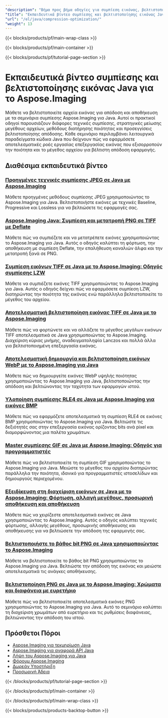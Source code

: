 ```yaml
---
"description": "Βήμα προς βήμα οδηγίες για συμπίεση εικόνας, βελτιστοποίηση μεγέθους αρχείου και βελτίωση απόδοσης με το Aspose.Imaging για Java."
"title": "Εκπαιδευτικά βίντεο συμπίεσης και βελτιστοποίησης εικόνας Java για το Aspose.Imaging"
"url": "/el/java/compression-optimization/"
"weight": 13
---
```


{{< blocks/products/pf/main-wrap-class >}}

{{< blocks/products/pf/main-container >}}

{{< blocks/products/pf/tutorial-page-section >}}
# Εκπαιδευτικά βίντεο συμπίεσης και βελτιστοποίησης εικόνας Java για το Aspose.Imaging

Μάθετε να βελτιστοποιείτε αρχεία εικόνας για απόδοση και αποθήκευση με τα σεμινάρια συμπίεσης Aspose.Imaging για Java. Αυτοί οι πρακτικοί οδηγοί παρουσιάζουν διάφορες τεχνικές συμπίεσης, στρατηγικές μείωσης μεγέθους αρχείων, μεθόδους διατήρησης ποιότητας και προσεγγίσεις βελτιστοποίησης απόδοσης. Κάθε σεμινάριο περιλαμβάνει λειτουργικά παραδείγματα κώδικα Java που δείχνουν πώς να εφαρμόσετε αποτελεσματικές ροές εργασίας επεξεργασίας εικόνας που εξισορροπούν την ποιότητα και το μέγεθος αρχείου για βέλτιστη απόδοση εφαρμογής.

## Διαθέσιμα εκπαιδευτικά βίντεο

### [Προηγμένες τεχνικές συμπίεσης JPEG σε Java με Aspose.Imaging](./advanced-jpeg-compression-java-aspose-imaging/)
Μάθετε προηγμένες μεθόδους συμπίεσης JPEG χρησιμοποιώντας το Aspose.Imaging για Java. Βελτιστοποιήστε εικόνες με τεχνικές Baseline, Progressive και Lossless για να βελτιώσετε τις εφαρμογές σας.

### [Aspose.Imaging Java: Συμπίεση και μετατροπή PNG σε TIFF με Deflate](./master-image-compression-conversion-aspose-imaging-java/)
Μάθετε πώς να συμπιέζετε και να μετατρέπετε εικόνες χρησιμοποιώντας το Aspose.Imaging για Java. Αυτός ο οδηγός καλύπτει τη φόρτωση, την αποθήκευση με συμπίεση Deflate, την επαλήθευση καναλιών άλφα και την μετατροπή ξανά σε PNG.

### [Συμπίεση εικόνων TIFF σε Java με το Aspose.Imaging: Οδηγός συμπίεσης LZW](./compress-tiff-images-aspose-imaging-java/)
Μάθετε να συμπιέζετε εικόνες TIFF χρησιμοποιώντας το Aspose.Imaging για Java. Αυτός ο οδηγός δείχνει πώς να εφαρμόσετε συμπίεση LZW, διατηρώντας την ποιότητα της εικόνας ενώ παράλληλα βελτιστοποιείτε το μέγεθος του αρχείου.

### [Αποτελεσματική βελτιστοποίηση εικόνας TIFF σε Java με το Aspose.Imaging](./optimize-tiff-images-java-aspose-imaging/)
Μάθετε πώς να φορτώνετε και να αλλάζετε το μέγεθος μεγάλων εικόνων TIFF αποτελεσματικά σε Java χρησιμοποιώντας το Aspose.Imaging. Διαχείριση κύριας μνήμης, αναδειγματοληψία Lanczos και πολλά άλλα για βελτιστοποιημένη επεξεργασία εικόνας.

### [Αποτελεσματική δημιουργία και βελτιστοποίηση εικόνων WebP με το Aspose.Imaging για Java](./aspose-imaging-java-create-webp-images/)
Μάθετε πώς να δημιουργείτε εικόνες WebP υψηλής ποιότητας χρησιμοποιώντας το Aspose.Imaging για Java, βελτιστοποιώντας την απόδοση και βελτιώνοντας την ταχύτητα των εφαρμογών ιστού.

### [Υλοποίηση συμπίεσης RLE4 σε Java με Aspose.Imaging για εικόνες BMP](./aspose-imaging-java-rle4-compression-bmp-images/)
Μάθετε πώς να εφαρμόζετε αποτελεσματικά τη συμπίεση RLE4 σε εικόνες BMP χρησιμοποιώντας το Aspose.Imaging για Java. Βελτιώστε τις δεξιότητές σας στην επεξεργασία εικόνας ορίζοντας bits ανά pixel και διαμορφώνοντας μια παλέτα χρωμάτων.

### [Master συμπίεσης GIF σε Java με Aspose.Imaging: Οδηγός για προγραμματιστές](./optimize-gif-compression-java-aspose-imaging/)
Μάθετε πώς να βελτιστοποιείτε τη συμπίεση GIF χρησιμοποιώντας το Aspose.Imaging για Java. Μειώστε το μέγεθος του αρχείου διατηρώντας παράλληλα την ποιότητα, ιδανικό για προγραμματιστές ιστοσελίδων και δημιουργούς περιεχομένου.

### [Εξειδίκευση στη διαχείριση εικόνων σε Java με το Aspose.Imaging: Φόρτωση, αλλαγή μεγέθους, προσωρινή αποθήκευση και αποθήκευση](./efficient-image-handling-java-aspose-imaging/)
Μάθετε πώς να χειρίζεστε αποτελεσματικά εικόνες σε Java χρησιμοποιώντας το Aspose.Imaging. Αυτός ο οδηγός καλύπτει τεχνικές φόρτωσης, αλλαγής μεγέθους, προσωρινής αποθήκευσης και αποθήκευσης για να βελτιώσετε την απόδοση της εφαρμογής σας.

### [Βελτιστοποιήστε το βάθος bit PNG σε Java χρησιμοποιώντας το Aspose.Imaging](./optimize-png-bit-depth-aspose-imaging-java/)
Μάθετε να βελτιστοποιείτε το βάθος bit PNG χρησιμοποιώντας το Aspose.Imaging για Java. Βελτιώστε την απόδοση της εικόνας και μειώστε αποτελεσματικά τις ανάγκες αποθήκευσης.

### [Βελτιστοποίηση PNG σε Java με το Aspose.Imaging: Χρώματα και διαφάνεια με ευρετήριο](./optimize-png-aspose-imaging-java-indexed-colors/)
Μάθετε πώς να βελτιστοποιείτε αποτελεσματικά εικόνες PNG χρησιμοποιώντας το Aspose.Imaging για Java. Αυτό το σεμινάριο καλύπτει τη διαχείριση χρωμάτων από ευρετήριο και τις ρυθμίσεις διαφάνειας, βελτιώνοντας την απόδοση του ιστού.

## Πρόσθετοι Πόροι

- [Aspose.Imaging για τεκμηρίωση Java](https://docs.aspose.com/imaging/java/)
- [Aspose.Imaging για αναφορά API Java](https://reference.aspose.com/imaging/java/)
- [Λήψη του Aspose.Imaging για Java](https://releases.aspose.com/imaging/java/)
- [Φόρουμ Aspose.Imaging](https://forum.aspose.com/c/imaging)
- [Δωρεάν Υποστήριξη](https://forum.aspose.com/)
- [Προσωρινή Άδεια](https://purchase.aspose.com/temporary-license/)

{{< /blocks/products/pf/tutorial-page-section >}}

{{< /blocks/products/pf/main-container >}}

{{< /blocks/products/pf/main-wrap-class >}}

{{< blocks/products/products-backtop-button >}}